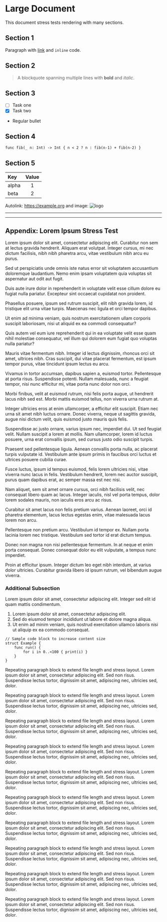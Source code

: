 # Large Document

This document stress tests rendering with many sections.

## Section 1

Paragraph with [link](https://swift.org) and `inline` code.

## Section 2

> A blockquote spanning
> multiple lines with **bold** and _italic_.

## Section 3

- [ ] Task one
- [x] Task two
- Regular bullet

## Section 4

```
func fib(_ n: Int) -> Int { n < 2 ? n : fib(n-1) + fib(n-2) }
```

## Section 5

| Key | Value |
|:----|:-----:|
| alpha | 1 |
| beta | 2 |

Autolink: <https://example.org> and image: ![logo](https://example.com/logo.png)

---

[^note]: Footnote placed at the end.

---

## Appendix: Lorem Ipsum Stress Test

Lorem ipsum dolor sit amet, consectetur adipiscing elit. Curabitur non sem at lectus gravida hendrerit. Aliquam erat volutpat. Integer cursus, mi nec dictum facilisis, nibh nibh pharetra arcu, vitae vestibulum nibh arcu eu purus.

Sed ut perspiciatis unde omnis iste natus error sit voluptatem accusantium doloremque laudantium. Nemo enim ipsam voluptatem quia voluptas sit aspernatur aut odit aut fugit.

Duis aute irure dolor in reprehenderit in voluptate velit esse cillum dolore eu fugiat nulla pariatur. Excepteur sint occaecat cupidatat non proident.

Phasellus posuere, ipsum sed rutrum suscipit, elit nibh gravida lorem, id tristique elit urna vitae turpis. Maecenas nec ligula et orci tempor dapibus.

Ut enim ad minima veniam, quis nostrum exercitationem ullam corporis suscipit laboriosam, nisi ut aliquid ex ea commodi consequatur?

Quis autem vel eum iure reprehenderit qui in ea voluptate velit esse quam nihil molestiae consequatur, vel illum qui dolorem eum fugiat quo voluptas nulla pariatur?

Mauris vitae fermentum nibh. Integer id lectus dignissim, rhoncus orci sit amet, ultrices nibh. Cras suscipit, dui vitae placerat fermentum, est ipsum tempor purus, vitae tincidunt ipsum lectus eu arcu.

Vivamus in tortor accumsan, dapibus sapien a, euismod tortor. Pellentesque at porta risus. Suspendisse potenti. Nullam malesuada, nunc a feugiat tempor, nisi nunc efficitur mi, vitae porta nunc dolor non orci.

Morbi finibus, velit at euismod rutrum, nisi felis porta augue, ut hendrerit lacus nibh sed est. Morbi mattis euismod tellus, non viverra urna rutrum at.

Integer ultricies eros at enim ullamcorper, a efficitur elit suscipit. Etiam nec urna sit amet nibh luctus ornare. Donec viverra, neque ut sagittis gravida, augue nisi dictum velit, quis euismod justo mauris quis felis.

Suspendisse ac justo ornare, varius ipsum nec, imperdiet dui. Ut sed feugiat velit. Nullam suscipit a lorem at mollis. Nam ullamcorper, lorem id luctus posuere, urna erat convallis ipsum, sed cursus justo odio suscipit turpis.

Praesent sed pellentesque ligula. Aenean convallis porta nulla, ac placerat turpis vulputate id. Vestibulum ante ipsum primis in faucibus orci luctus et ultrices posuere cubilia curae.

Fusce luctus, ipsum id tempus euismod, felis lorem ultricies nisi, vitae viverra nunc lacus in felis. Vestibulum hendrerit, lorem nec auctor suscipit, purus quam dapibus erat, ac semper massa est nec nisi.

Nam aliquet, sem sit amet ornare cursus, orci nibh facilisis velit, nec consequat libero quam ac lacus. Integer iaculis, nisl vel porta tempus, dolor lorem sodales mauris, non iaculis eros arcu ac risus.

Curabitur sit amet lacus non felis pretium varius. Aenean laoreet, orci id pharetra elementum, lacus lectus egestas enim, vitae malesuada lacus lorem non arcu.

Pellentesque non pretium arcu. Vestibulum id tempor ex. Nullam porta lacinia lorem nec tristique. Vestibulum sed tortor id erat dictum tempus.

Donec non magna non nisi pellentesque fermentum. In at neque et enim porta consequat. Donec consequat dolor eu elit vulputate, a tempus nunc imperdiet.

Proin at efficitur ipsum. Integer dictum leo eget nibh interdum, at varius dolor ultricies. Curabitur gravida libero id ipsum rutrum, vel bibendum augue viverra.

### Additional Subsection

Lorem ipsum dolor sit amet, consectetur adipiscing elit. Integer sed elit id quam mattis condimentum.

1. Lorem ipsum dolor sit amet, consectetur adipiscing elit.
2. Sed do eiusmod tempor incididunt ut labore et dolore magna aliqua.
3. Ut enim ad minim veniam, quis nostrud exercitation ullamco laboris nisi ut aliquip ex ea commodo consequat.

```
// Sample code block to increase content size
struct Example {
    func run() {
        for i in 0..<100 { print(i) }
    }
}
```

Repeating paragraph block to extend file length and stress layout. Lorem ipsum dolor sit amet, consectetur adipiscing elit. Sed non risus. Suspendisse lectus tortor, dignissim sit amet, adipiscing nec, ultricies sed, dolor.

Repeating paragraph block to extend file length and stress layout. Lorem ipsum dolor sit amet, consectetur adipiscing elit. Sed non risus. Suspendisse lectus tortor, dignissim sit amet, adipiscing nec, ultricies sed, dolor.

Repeating paragraph block to extend file length and stress layout. Lorem ipsum dolor sit amet, consectetur adipiscing elit. Sed non risus. Suspendisse lectus tortor, dignissim sit amet, adipiscing nec, ultricies sed, dolor.

Repeating paragraph block to extend file length and stress layout. Lorem ipsum dolor sit amet, consectetur adipiscing elit. Sed non risus. Suspendisse lectus tortor, dignissim sit amet, adipiscing nec, ultricies sed, dolor.

Repeating paragraph block to extend file length and stress layout. Lorem ipsum dolor sit amet, consectetur adipiscing elit. Sed non risus. Suspendisse lectus tortor, dignissim sit amet, adipiscing nec, ultricies sed, dolor.

Repeating paragraph block to extend file length and stress layout. Lorem ipsum dolor sit amet, consectetur adipiscing elit. Sed non risus. Suspendisse lectus tortor, dignissim sit amet, adipiscing nec, ultricies sed, dolor.

Repeating paragraph block to extend file length and stress layout. Lorem ipsum dolor sit amet, consectetur adipiscing elit. Sed non risus. Suspendisse lectus tortor, dignissim sit amet, adipiscing nec, ultricies sed, dolor.

Repeating paragraph block to extend file length and stress layout. Lorem ipsum dolor sit amet, consectetur adipiscing elit. Sed non risus. Suspendisse lectus tortor, dignissim sit amet, adipiscing nec, ultricies sed, dolor.

Repeating paragraph block to extend file length and stress layout. Lorem ipsum dolor sit amet, consectetur adipiscing elit. Sed non risus. Suspendisse lectus tortor, dignissim sit amet, adipiscing nec, ultricies sed, dolor.

Repeating paragraph block to extend file length and stress layout. Lorem ipsum dolor sit amet, consectetur adipiscing elit. Sed non risus. Suspendisse lectus tortor, dignissim sit amet, adipiscing nec, ultricies sed, dolor.
